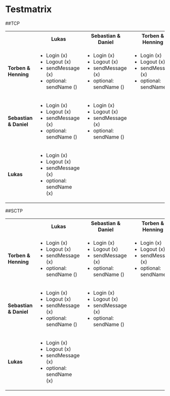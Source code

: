 # Testmatrix
##TCP

<table>
    <tr>
        <th></th>
        <th>Lukas</th>
        <th>Sebastian & Daniel</th>
        <th>Torben & Henning</th>
    </tr>
    <tr>
        <td><b>Torben & Henning</b></td>
        <td>
            <ul>
                <li>Login (x)</li>
                <li>Logout (x)</li>
                <li>sendMessage (x)</li>
                <li>optional: sendName ()</li>
            </ul>
        </td>
        <td>
            <ul>
                <li>Login (x)</li>
                <li>Logout (x)</li>
                <li>sendMessage (x)</li>
                <li>optional: sendName ()</li>
            </ul>
        </td>
        <td>
            <ul>
                <li>Login (x)</li>
                <li>Logout (x)</li>
                <li>sendMessage (x)</li>
                <li>optional: sendName ()</li>
            </ul>
        </td>
    </tr>
    <tr>
        <td><b>Sebastian & Daniel</b></td>
        <td>
            <ul>
                <li>Login (x)</li>
                <li>Logout (x)</li>
                <li>sendMessage (x)</li>
                <li>optional: sendName ()</li>
            </ul>
        </td>
        <td>
            <ul>
                <li>Login (x)</li>
                <li>Logout (x)</li>
                <li>sendMessage (x)</li>
                <li>optional: sendName ()</li>
            </ul>
        </td>
        <td></td>
    </tr>
    <tr>
        <td><b>Lukas</b></td>
        <td>
            <ul>
                <li>Login (x)</li>
                <li>Logout (x)</li>
                <li>sendMessage (x)</li>
                <li>optional: sendName (x)</li>
            </ul>
        </td>
        <td></td>
        <td></td>
    </tr>
</table>

##SCTP

<table>
    <tr>
        <th></th>
        <th>Lukas</th>
        <th>Sebastian & Daniel</th>
        <th>Torben & Henning</th>
    </tr>
    <tr>
        <td><b>Torben & Henning</b></td>
        <td>
            <ul>
                <li>Login (x)</li>
                <li>Logout (x)</li>
                <li>sendMessage (x)</li>
                <li>optional: sendName ()</li>
            </ul>
        </td>
        <td>
            <ul>
                <li>Login (x)</li>
                <li>Logout (x)</li>
                <li>sendMessage (x)</li>
                <li>optional: sendName ()</li>
            </ul>
        </td>
        <td>
            <ul>
                <li>Login (x)</li>
                <li>Logout (x)</li>
                <li>sendMessage (x)</li>
                <li>optional: sendName ()</li>
            </ul>
        </td>
    </tr>
    <tr>
        <td><b>Sebastian & Daniel</b></td>
        <td>
            <ul>
                <li>Login (x)</li>
                <li>Logout (x)</li>
                <li>sendMessage (x)</li>
                <li>optional: sendName ()</li>
            </ul>
        </td>
        <td>
            <ul>
                <li>Login (x)</li>
                <li>Logout (x)</li>
                <li>sendMessage (x)</li>
                <li>optional: sendName ()</li>
            </ul>
        </td>
        <td></td>
    </tr>
    <tr>
        <td><b>Lukas</b></td>
        <td>
            <ul>
                <li>Login (x)</li>
                <li>Logout (x)</li>
                <li>sendMessage (x)</li>
                <li>optional: sendName (x)</li>
            </ul>
        </td>
        <td></td>
        <td></td>
    </tr>
</table>